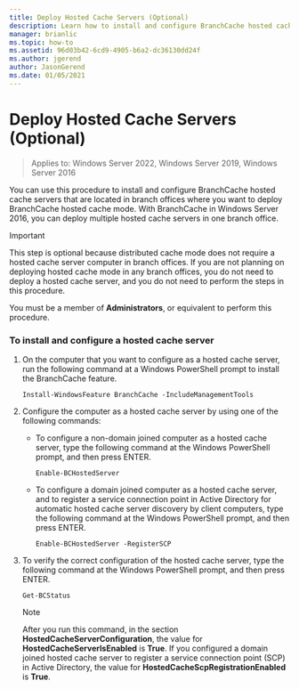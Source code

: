```yaml
---
title: Deploy Hosted Cache Servers (Optional)
description: Learn how to install and configure BranchCache hosted cache servers that are located in branch offices where you want to deploy BranchCache hosted cache mode.
manager: brianlic
ms.topic: how-to
ms.assetid: 96d03b42-6cd9-4905-b6a2-dc36130dd24f
ms.author: jgerend
author: JasonGerend
ms.date: 01/05/2021
---
```

# Deploy Hosted Cache Servers (Optional)

>Applies to: Windows Server 2022, Windows Server 2019, Windows Server 2016

You can use this procedure to install and configure BranchCache hosted cache servers that are located in branch offices where you want to deploy BranchCache hosted cache mode. With BranchCache in Windows Server 2016, you can deploy multiple hosted cache servers in one branch office.

> [!IMPORTANT]
> This step is optional because distributed cache mode does not require a hosted cache server computer in branch offices. If you are not planning on deploying hosted cache mode in any branch offices, you do not need to deploy a hosted cache server, and you do not need to perform the steps in this procedure.

You must be a member of **Administrators**, or equivalent to perform this procedure.

### To install and configure a hosted cache server

1.  On the computer that you want to configure as a hosted cache server, run the following command at a Windows PowerShell prompt to install the BranchCache feature.

    `Install-WindowsFeature BranchCache -IncludeManagementTools`

2.  Configure the computer as a hosted cache server by using one of the following commands:

    -   To configure a non-domain joined computer as a hosted cache server, type the following command at the Windows PowerShell prompt, and then press ENTER.

        `Enable-BCHostedServer`

    -   To configure a domain joined computer as a hosted cache server, and to register a service connection point in Active Directory for automatic hosted cache server discovery by client computers, type the following command at the Windows PowerShell prompt, and then press ENTER.

        `Enable-BCHostedServer -RegisterSCP`

3.  To verify the correct configuration of the hosted cache server, type the following command at the Windows PowerShell prompt, and then press ENTER.

    `Get-BCStatus`

    > [!NOTE]
    > After you run this command, in the section **HostedCacheServerConfiguration**, the value for **HostedCacheServerIsEnabled** is **True**. If you configured a domain joined hosted cache server to register a service connection point (SCP) in Active Directory, the value for **HostedCacheScpRegistrationEnabled** is **True**.


